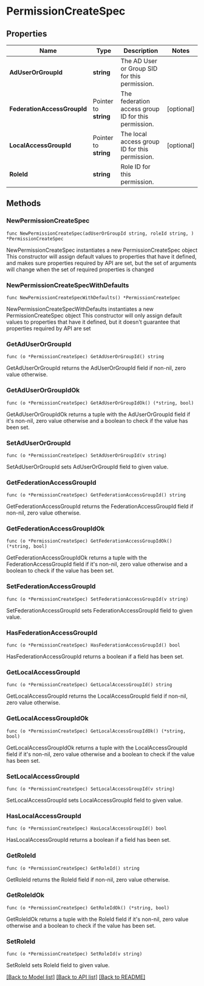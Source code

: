 # PermissionCreateSpec

## Properties

Name | Type | Description | Notes
------------ | ------------- | ------------- | -------------
**AdUserOrGroupId** | **string** | The AD User or Group SID for this permission. | 
**FederationAccessGroupId** | Pointer to **string** | The federation access group ID for this permission. | [optional] 
**LocalAccessGroupId** | Pointer to **string** | The local access group ID for this permission. | [optional] 
**RoleId** | **string** | Role ID for this permission. | 

## Methods

### NewPermissionCreateSpec

`func NewPermissionCreateSpec(adUserOrGroupId string, roleId string, ) *PermissionCreateSpec`

NewPermissionCreateSpec instantiates a new PermissionCreateSpec object
This constructor will assign default values to properties that have it defined,
and makes sure properties required by API are set, but the set of arguments
will change when the set of required properties is changed

### NewPermissionCreateSpecWithDefaults

`func NewPermissionCreateSpecWithDefaults() *PermissionCreateSpec`

NewPermissionCreateSpecWithDefaults instantiates a new PermissionCreateSpec object
This constructor will only assign default values to properties that have it defined,
but it doesn't guarantee that properties required by API are set

### GetAdUserOrGroupId

`func (o *PermissionCreateSpec) GetAdUserOrGroupId() string`

GetAdUserOrGroupId returns the AdUserOrGroupId field if non-nil, zero value otherwise.

### GetAdUserOrGroupIdOk

`func (o *PermissionCreateSpec) GetAdUserOrGroupIdOk() (*string, bool)`

GetAdUserOrGroupIdOk returns a tuple with the AdUserOrGroupId field if it's non-nil, zero value otherwise
and a boolean to check if the value has been set.

### SetAdUserOrGroupId

`func (o *PermissionCreateSpec) SetAdUserOrGroupId(v string)`

SetAdUserOrGroupId sets AdUserOrGroupId field to given value.


### GetFederationAccessGroupId

`func (o *PermissionCreateSpec) GetFederationAccessGroupId() string`

GetFederationAccessGroupId returns the FederationAccessGroupId field if non-nil, zero value otherwise.

### GetFederationAccessGroupIdOk

`func (o *PermissionCreateSpec) GetFederationAccessGroupIdOk() (*string, bool)`

GetFederationAccessGroupIdOk returns a tuple with the FederationAccessGroupId field if it's non-nil, zero value otherwise
and a boolean to check if the value has been set.

### SetFederationAccessGroupId

`func (o *PermissionCreateSpec) SetFederationAccessGroupId(v string)`

SetFederationAccessGroupId sets FederationAccessGroupId field to given value.

### HasFederationAccessGroupId

`func (o *PermissionCreateSpec) HasFederationAccessGroupId() bool`

HasFederationAccessGroupId returns a boolean if a field has been set.

### GetLocalAccessGroupId

`func (o *PermissionCreateSpec) GetLocalAccessGroupId() string`

GetLocalAccessGroupId returns the LocalAccessGroupId field if non-nil, zero value otherwise.

### GetLocalAccessGroupIdOk

`func (o *PermissionCreateSpec) GetLocalAccessGroupIdOk() (*string, bool)`

GetLocalAccessGroupIdOk returns a tuple with the LocalAccessGroupId field if it's non-nil, zero value otherwise
and a boolean to check if the value has been set.

### SetLocalAccessGroupId

`func (o *PermissionCreateSpec) SetLocalAccessGroupId(v string)`

SetLocalAccessGroupId sets LocalAccessGroupId field to given value.

### HasLocalAccessGroupId

`func (o *PermissionCreateSpec) HasLocalAccessGroupId() bool`

HasLocalAccessGroupId returns a boolean if a field has been set.

### GetRoleId

`func (o *PermissionCreateSpec) GetRoleId() string`

GetRoleId returns the RoleId field if non-nil, zero value otherwise.

### GetRoleIdOk

`func (o *PermissionCreateSpec) GetRoleIdOk() (*string, bool)`

GetRoleIdOk returns a tuple with the RoleId field if it's non-nil, zero value otherwise
and a boolean to check if the value has been set.

### SetRoleId

`func (o *PermissionCreateSpec) SetRoleId(v string)`

SetRoleId sets RoleId field to given value.



[[Back to Model list]](../README.md#documentation-for-models) [[Back to API list]](../README.md#documentation-for-api-endpoints) [[Back to README]](../README.md)


